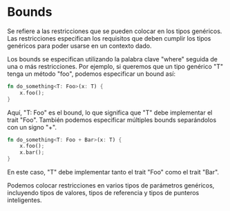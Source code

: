 # Bounds

Se refiere a las restricciones que se pueden colocar en los tipos genéricos. Las restricciones especifican los requisitos que deben cumplir los tipos genéricos para poder usarse en un contexto dado.

Los bounds se especifican utilizando la palabra clave "where" seguida de una o más restricciones. Por ejemplo, si queremos que un tipo genérico "T" tenga un método "foo", podemos especificar un bound así:

```rust
fn do_something<T: Foo>(x: T) {
    x.foo();
}
```

Aquí, "T: Foo" es el bound, lo que significa que "T" debe implementar el trait "Foo". También podemos especificar múltiples bounds separándolos con un signo "+".

```rust
fn do_something<T: Foo + Bar>(x: T) {
    x.foo();
    x.bar();
}
```

En este caso, "T" debe implementar tanto el trait "Foo" como el trait "Bar".

Podemos colocar restricciones en varios tipos de parámetros genéricos, incluyendo tipos de valores, tipos de referencia y tipos de punteros inteligentes.
